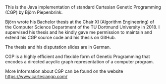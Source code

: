 This is the Java implementation of standard Cartesian Genetic Programming (CGP) by Björn Piepenbrink.

Björn wrote his Bachelor thesis at the Chair XI (Algorithm Engineering) of the Computer Science Department of the TU Dortmund University in 2018. I supervised his thesis and he kindly gave me permission to maintain and extend his CGP source code and his thesis on GitHub. 

The thesis and his disputation slides are in German.

CGP is a highly efficient and flexible form of Genetic Programming that encodes a directed acyclic graph representation of a computer program.

More Information about CGP can be found on the website https://www.cartesiangp.com/
